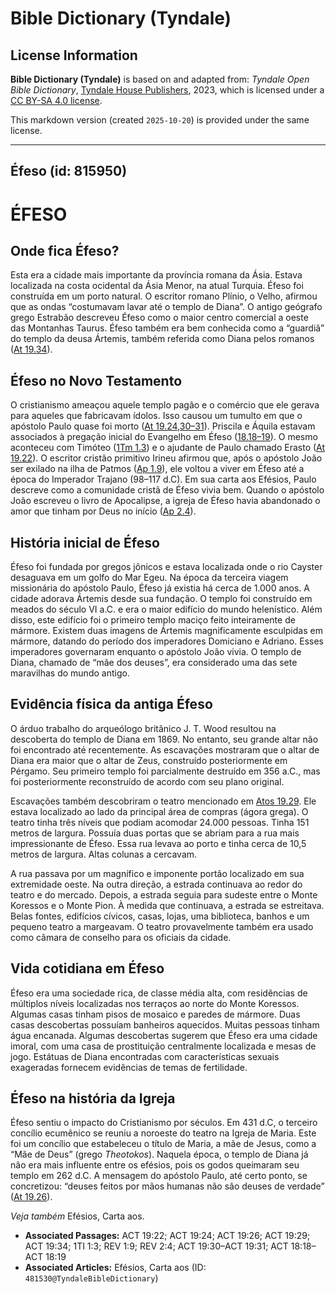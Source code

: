 # Bible Dictionary (Tyndale)

## License Information

**Bible Dictionary (Tyndale)** is based on and adapted from: _Tyndale Open Bible Dictionary_, [Tyndale House Publishers](https://tyndaleopenresources.com/), 2023, which is licensed under a [CC BY-SA 4.0 license](https://creativecommons.org/licenses/by-sa/4.0/legalcode.en).

This markdown version (created `2025-10-20`) is provided under the same license.



--------------------------------

## Éfeso (id: 815950)

ÉFESO
=====

Onde fica Éfeso?
----------------

Esta era a cidade mais importante da província romana da Ásia. Estava localizada na costa ocidental da Ásia Menor, na atual Turquia. Éfeso foi construída em um porto natural. O escritor romano Plínio, o Velho, afirmou que as ondas “costumavam lavar até o templo de Diana”. O antigo geógrafo grego Estrabão descreveu Éfeso como o maior centro comercial a oeste das Montanhas Taurus. Éfeso também era bem conhecida como a “guardiã” do templo da deusa Ártemis, também referida como Diana pelos romanos ([At 19\.34](https://ref.ly/Acts19:34)).

Éfeso no Novo Testamento
------------------------

O cristianismo ameaçou aquele templo pagão e o comércio que ele gerava para aqueles que fabricavam ídolos. Isso causou um tumulto em que o apóstolo Paulo quase foi morto ([At 19\.24,30–31](https://ref.ly/Acts19:24,Acts19:30-Acts19:31)). Priscila e Áquila estavam associados à pregação inicial do Evangelho em Éfeso ([18\.18–19](https://ref.ly/Acts18:18-Acts18:19)). O mesmo aconteceu com Timóteo ([1Tm 1\.3](https://ref.ly/1Tim1:3)) e o ajudante de Paulo chamado Erasto ([At 19\.22](https://ref.ly/Acts19:22)). O escritor cristão primitivo Irineu afirmou que, após o apóstolo João ser exilado na ilha de Patmos ([Ap 1\.9](https://ref.ly/Rev1:9)), ele voltou a viver em Éfeso até a época do Imperador Trajano (98–117 d.C). Em sua carta aos Efésios, Paulo descreve como a comunidade cristã de Éfeso vivia bem. Quando o apóstolo João escreveu o livro de Apocalipse, a igreja de Éfeso havia abandonado o amor que tinham por Deus no início ([Ap 2\.4](https://ref.ly/Rev2:4)).

História inicial de Éfeso
-------------------------

Éfeso foi fundada por gregos jônicos e estava localizada onde o rio Cayster desaguava em um golfo do Mar Egeu. Na época da terceira viagem missionária do apóstolo Paulo, Éfeso já existia há cerca de 1\.000 anos. A cidade adorava Ártemis desde sua fundação. O templo foi construído em meados do século VI a.C. e era o maior edifício do mundo helenístico. Além disso, este edifício foi o primeiro templo maciço feito inteiramente de mármore. Existem duas imagens de Ártemis magnificamente esculpidas em mármore, datando do período dos imperadores Domiciano e Adriano. Esses imperadores governaram enquanto o apóstolo João vivia. O templo de Diana, chamado de “mãe dos deuses”, era considerado uma das sete maravilhas do mundo antigo.

Evidência física da antiga Éfeso
--------------------------------

O árduo trabalho do arqueólogo britânico J. T. Wood resultou na descoberta do templo de Diana em 1869\. No entanto, seu grande altar não foi encontrado até recentemente. As escavações mostraram que o altar de Diana era maior que o altar de Zeus, construído posteriormente em Pérgamo. Seu primeiro templo foi parcialmente destruído em 356 a.C., mas foi posteriormente reconstruído de acordo com seu plano original.

Escavações também descobriram o teatro mencionado em [Atos 19\.29](https://ref.ly/Acts19:29). Ele estava localizado ao lado da principal área de compras (ágora grega). O teatro tinha três níveis que podiam acomodar 24\.000 pessoas. Tinha 151 metros de largura. Possuía duas portas que se abriam para a rua mais impressionante de Éfeso. Essa rua levava ao porto e tinha cerca de 10,5 metros de largura. Altas colunas a cercavam.

A rua passava por um magnífico e imponente portão localizado em sua extremidade oeste. Na outra direção, a estrada continuava ao redor do teatro e do mercado. Depois, a estrada seguia para sudeste entre o Monte Koressos e o Monte Pion. À medida que continuava, a estrada se estreitava. Belas fontes, edifícios cívicos, casas, lojas, uma biblioteca, banhos e um pequeno teatro a margeavam. O teatro provavelmente também era usado como câmara de conselho para os oficiais da cidade.

Vida cotidiana em Éfeso
-----------------------

Éfeso era uma sociedade rica, de classe média alta, com residências de múltiplos níveis localizadas nos terraços ao norte do Monte Koressos. Algumas casas tinham pisos de mosaico e paredes de mármore. Duas casas descobertas possuíam banheiros aquecidos. Muitas pessoas tinham água encanada. Algumas descobertas sugerem que Éfeso era uma cidade imoral, com uma casa de prostituição centralmente localizada e mesas de jogo. Estátuas de Diana encontradas com características sexuais exageradas fornecem evidências de temas de fertilidade.

Éfeso na história da Igreja
---------------------------

Éfeso sentiu o impacto do Cristianismo por séculos. Em 431 d.C, o terceiro concílio ecumênico se reuniu a noroeste do teatro na Igreja de Maria. Este foi um concílio que estabeleceu o título de Maria, a mãe de Jesus, como a “Mãe de Deus” (grego *Theotokos*). Naquela época, o templo de Diana já não era mais influente entre os efésios, pois os godos queimaram seu templo em 262 d.C. A mensagem do apóstolo Paulo, até certo ponto, se concretizou: “deuses feitos por mãos humanas não são deuses de verdade” ([At 19\.26](https://ref.ly/Acts19:26)).

*Veja também* Efésios, Carta aos.

* **Associated Passages:** ACT 19:22; ACT 19:24; ACT 19:26; ACT 19:29; ACT 19:34; 1TI 1:3; REV 1:9; REV 2:4; ACT 19:30–ACT 19:31; ACT 18:18–ACT 18:19
* **Associated Articles:** Efésios, Carta aos (ID: `481530@TyndaleBibleDictionary`)

